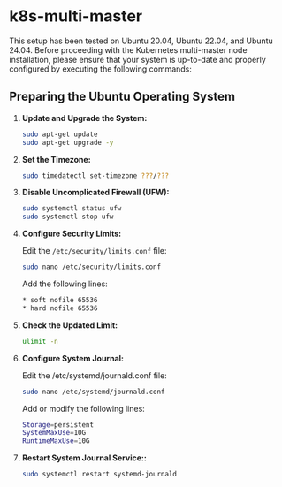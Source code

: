 # k8s-multi-master

This setup has been tested on Ubuntu 20.04, Ubuntu 22.04, and Ubuntu 24.04. Before proceeding with the Kubernetes multi-master node installation, please ensure that your system is up-to-date and properly configured by executing the following commands:

## Preparing the Ubuntu Operating System

1. **Update and Upgrade the System:**
   ```bash
   sudo apt-get update
   sudo apt-get upgrade -y

2. **Set the Timezone:**
    ```bash
    sudo timedatectl set-timezone ???/???

3. **Disable Uncomplicated Firewall (UFW):**
   ```bash
   sudo systemctl status ufw
   sudo systemctl stop ufw
   
4. **Configure Security Limits:**

    Edit the `/etc/security/limits.conf` file:
    ```bash
    sudo nano /etc/security/limits.conf
    ```
    Add the following lines:
    ```bash
    * soft nofile 65536
    * hard nofile 65536
    ```
   
5. **Check the Updated Limit:**
   ```bash
   ulimit -n

6. **Configure System Journal:**

   Edit the /etc/systemd/journald.conf file:
   ```bash
   sudo nano /etc/systemd/journald.conf
   ```
   Add or modify the following lines:
   ```bash
   Storage=persistent
   SystemMaxUse=10G
   RuntimeMaxUse=10G
   ```
7. **Restart System Journal Service::**
   ```bash
   sudo systemctl restart systemd-journald
   ```
